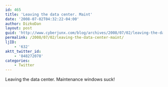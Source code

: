 ```yaml
---
id: 465
title: 'Leaving the data center. Maint'
date: '2008-07-02T04:32:22-04:00'
author: DizkoDan
layout: post
guid: 'http://www.cyberjunx.com/blog/archives/2008/07/02/leaving-the-data-center-maint/'
permalink: /2008/07/02/leaving-the-data-center-maint/
ljID:
    - '632'
aktt_twitter_id:
    - '848272078'
categories:
    - Twitter
---
```


Leaving the data center. Maintenance windows suck!